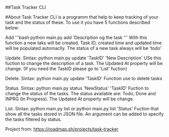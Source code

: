 ##Task Tracker CLI

#About
Task Tracker CLI is a programm that help to keep tracking of your task and the status of these.
To use it you have 5 functions described below:

Add
'''bash
python main.py add 'Description og the task
'''
With this function a new taks will be created. Task ID, created time and updated time will be populated automaclly.
The status of a new task always will be 'todo'

Update. 
Sintax: python main.py update 'TaskID' 'New Description'
USe this fuction to change the description of a task. The Updated At property will be change.
(If you need the TaskID please go to 'List' fuction)

Delete. 
Sintax: python main.py update 'TaskID'
Function use to delete tasks

Status.
Sintax: python main.py status 'NewStatus' 'TaskID'
Fuction to change the status of the tasks. The status available are: Todo, Done and INPRG (In Progress). The Updated At property will be change.

List.
Sintax: python main.py list         or         python main.py list 'Status'
Fuction that show all the tasks stored in JSON file. An argument can be added to specify the tasks filtered by status.


Project from:
https://roadmap.sh/projects/task-tracker

